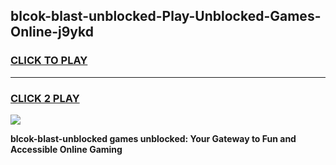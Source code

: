 
## blcok-blast-unblocked-Play-Unblocked-Games-Online-j9ykd
<h3>
<a href="https://premium76.site?title=blcok-blast-unblocked&ref=25A">CLICK TO PLAY</a></h3>
<hr>

<h3>
<a href="https://premium76.site?title=blcok-blast-unblocked&ref=25A">CLICK 2 PLAY</a>
  
</h3>

<a href="https://premium76.site?title=blcok-blast-unblocked&ref=25A"><img src="https://clearcache.store/games.png"></a>


**blcok-blast-unblocked games unblocked: Your Gateway to Fun and Accessible Online Gaming**
